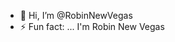 - 👋 Hi, I’m @RobinNewVegas
- ⚡ Fun fact: ... I'm Robin New Vegas

<!---
RobinNewVegas/RobinNewVegas is a ✨ special ✨ repository because its `README.md` (this file) appears on your GitHub profile.
You can click the Preview link to take a look at your changes.
--->
